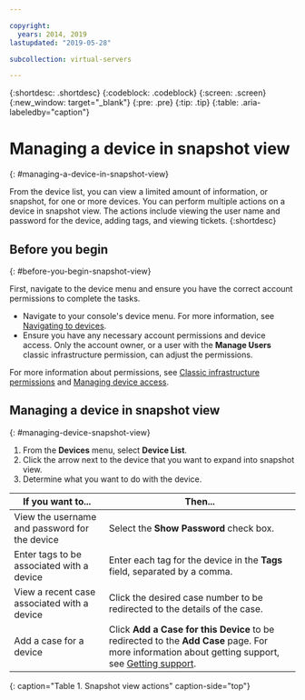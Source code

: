```yaml
---

copyright:
  years: 2014, 2019
lastupdated: "2019-05-28"

subcollection: virtual-servers

---
```


{:shortdesc: .shortdesc}
{:codeblock: .codeblock}
{:screen: .screen}
{:new_window: target="_blank"}
{:pre: .pre}
{:tip: .tip}
{:table: .aria-labeledby="caption"}

# Managing a device in snapshot view
{: #managing-a-device-in-snapshot-view}

From the device list, you can view a limited amount of information, or snapshot, for one or more devices. You can perform multiple actions on a device in snapshot view. The actions include viewing the user name and password for the device, adding tags, and viewing tickets.
{:shortdesc}

## Before you begin
{: #before-you-begin-snapshot-view}

First, navigate to the device menu and ensure you have the correct account permissions to complete the tasks. 

* Navigate to your console's device menu. For more information, see [Navigating to devices](/docs/virtual-servers?topic=virtual-servers-navigating-devices).
* Ensure you have any necessary account permissions and device access. Only the account owner, or a user with the **Manage Users** classic infrastructure permission, can adjust the permissions. 

For more information about permissions, see [Classic infrastructure permissions](/docs/account?topic=account-infrapermission) and [Managing device access](/docs/virtual-servers?topic=virtual-servers-managing-device-access).

## Managing a device in snapshot view
{: #managing-device-snapshot-view}

1. From the **Devices** menu, select **Device List**.
2. Click the arrow next to the device that you want to expand into snapshot view.
3. Determine what you want to do with the device.

|If you want to...|Then...|
|---|---|
|View the username and password for the device|Select the **Show Password** check box.|
|Enter tags to be associated with a device|Enter each tag for the device in the **Tags** field, separated by a comma.|
|View a recent case associated with a device|Click the desired case number to be redirected to the details of the case.|
|Add a case for a device|Click **Add a Case for this Device** to be redirected to the **Add Case** page. For more information about getting support, see [Getting support](/docs/get-support?topic=get-support-using-avatar).|
{: caption="Table 1. Snapshot view actions" caption-side="top"}
